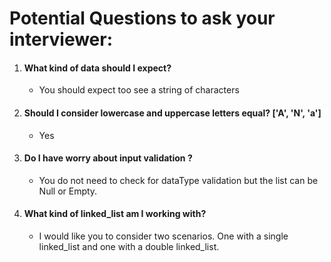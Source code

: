
# Potential Questions to ask your interviewer:

  1. #### What kind of data should I expect?
       * You should expect too see a string of characters

  2. #### Should I consider lowercase and uppercase letters equal? ['A', 'N', 'a']
       * Yes

  3. #### Do I have worry about input validation ?
       * You do not need to check for dataType validation but the list can be Null or Empty.

  4. #### What kind of linked_list am I working with?
       * I would like you to consider two scenarios. One with a single linked_list and one with a double linked_list.
